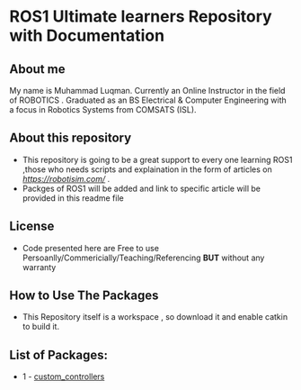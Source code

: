 # ROS1 Ultimate learners Repository with Documentation

## About me
My name is Muhammad Luqman. Currently an Online Instructor in the field of ROBOTICS . Graduated as an BS Electrical & Computer Engineering with a focus in Robotics Systems from COMSATS (ISL).  

## About this repository
- This repository is going to be a great support to every one learning ROS1 ,those who needs scripts and explaination in the form of articles on *https://robotisim.com/* . 
- Packges of ROS1 will be added and link to specific article will be provided in this readme file
## License
- Code presented here are Free to use Persoanlly/Commericially/Teaching/Referencing **BUT** without any warranty

## How to Use The Packages
- This Repository itself is a workspace , so download it and enable catkin to build it.

## List of Packages:
* 1 - [custom_controllers](#src/custom_controllers)


